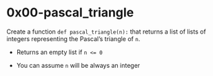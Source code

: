 # 0x00-pascal_triangle

Create a function `def pascal_triangle(n):` that returns a list of lists of integers representing the Pascal’s triangle of `n`.

- Returns an empty list if `n <= 0`

- You can assume `n` will be always an integer
